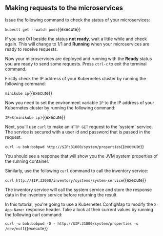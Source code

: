 ## Making requests to the microservices

Issue the following command to check the status of your microservices:

`kubectl get --watch pods`{{execute}}

If you see 0/1 beside the status **not ready**, wait a little while and check again. This will change to 1/1 and **Running** when your microservices are ready to receive requests.

Now your microservices are deployed and running with the **Ready** status you are ready to send some requests. Press `ctrl-c` to exit the terminal command.

Firstly check the IP address of your Kubernetes cluster by running the following command:

`minikube ip`{{execute}}

Now you need to set the environment variable `IP` to the IP address of your Kubernetes cluster by running the following command:

`IP=$(minikube ip)`{{execute}}

Next, you'll use `curl` to make an `HTTP GET` request to the 'system' service. The service is secured with a user id and password that is passed in the request.

`curl -u bob:bobpwd http://$IP:31000/system/properties`{{execute}}

You should see a response that will show you the JVM system properties of the running container.


Similarly, use the following `curl` command to call the inventory service:  

`curl http://$IP:32000/inventory/systems/system-service`{{execute}}

The inventory service will call the system service and store the response data in the inventory service before returning the result.

In this tutorial, you're going to use a Kubernetes ConfigMap to modify the `X-App-Name:` response header. Take a look at their current values by running the following curl command:

`curl -u bob:bobpwd -D - http://$IP:31000/system/properties -o /dev/null`{{execute}}

